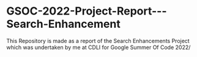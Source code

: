 # GSOC-2022-Project-Report---Search-Enhancement
This Repository is made as a report of the Search Enhancements Project which was undertaken by me at CDLI for Google Summer Of Code 2022/ 
